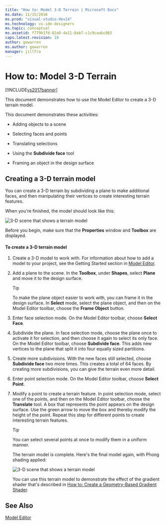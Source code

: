 ```yaml
---
title: "How to: Model 3-D Terrain | Microsoft Docs"
ms.date: 11/15/2016
ms.prod: "visual-studio-dev14"
ms.technology: vs-ide-designers
ms.topic: conceptual
ms.assetid: f779b1fd-82a9-4a11-8ab7-c1c9caabc883
caps.latest.revision: 19
author: gewarren
ms.author: gewarren
manager: jillfra
---
```

# How to: Model 3-D Terrain
[!INCLUDE[vs2017banner](../includes/vs2017banner.md)]

This document demonstrates how to use the Model Editor to create a 3-D terrain model.  
  
 This document demonstrates these activities:  
  
- Adding objects to a scene  
  
- Selecting faces and points  
  
- Translating selections  
  
- Using the **Subdivide face** tool  
  
- Framing an object in the design surface  
  
## Creating a 3-D terrain model  
 You can create a 3-D terrain by subdividing a plane to make additional faces, and then manipulating their vertices to create interesting terrain features.  
  
 When you're finished, the model should look like this:  
  
 ![3&#45;D scene that shows a terrain model](../designers/media/digit-terrain-model.png "Digit-Terrain-Model")  
  
 Before you begin, make sure that the **Properties** window and **Toolbox** are displayed.  
  
#### To create a 3-D terrain model  
  
1. Create a 3-D model to work with. For information about how to add a model to your project, see the Getting Started section in [Model Editor](../designers/model-editor.md).  
  
2. Add a plane to the scene. In the **Toolbox**, under **Shapes**, select **Plane** and move it to the design surface.  
  
   > [!TIP]
   > To make the plane object easier to work with, you can frame it in the design surface. In **Select** mode, select the plane object, and then on the Model Editor toolbar, choose the **Frame Object** button.  
  
3. Enter face selection mode. On the Model Editor toolbar, choose **Select Face**.  
  
4. Subdivide the plane. In face selection mode, choose the plane once to activate it for selection, and then choose it again to select its only face. On the Model Editor toolbar, choose **Subdivide face**. This adds new vertices to the plane that split it into four equally sized partitions.  
  
5. Create more subdivisions. With the new faces still selected, choose **Subdivide face** two more times. This creates a total of 64 faces. By creating more subdivisions, you can give the terrain even more detail.  
  
6. Enter point selection mode. On the Model Editor toolbar, choose **Select Point**.  
  
7. Modify a point to create a terrain feature. In point selection mode, select one of the points, and then on the Model Editor toolbar, choose the **Translate** tool. A box that represents the point appears on the design surface. Use the green arrow to move the box and thereby modify the height of the point. Repeat this step for different points to create interesting terrain features.  
  
   > [!TIP]
   > You can select several points at once to modify them in a uniform manner.  
  
   The terrain model is complete. Here's the final model again, with Phong shading applied:  
  
   ![3&#45;D scene that shows a terrain model](../designers/media/digit-terrain-model.png "Digit-Terrain-Model")  
  
   You can use this terrain model to demonstrate the effect of the gradient shader that's described in [How to: Create a Geometry-Based Gradient Shader](../designers/how-to-create-a-geometry-based-gradient-shader.md).  
  
## See Also  
 [Model Editor](../designers/model-editor.md)
